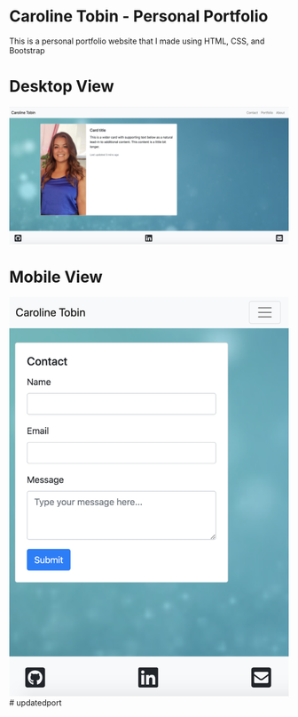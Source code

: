 # Caroline Tobin - Personal Portfolio
This is a personal portfolio website that I made using HTML, CSS, and Bootstrap

# Desktop View
![alt text](https://raw.githubusercontent.com/ctobin25/portfolio/main/screenshots/desktop-homepage-view.png)

# Mobile View
![alt text](https://raw.githubusercontent.com/ctobin25/portfolio/main/screenshots/mobile-contact-view.png)# updatedport
